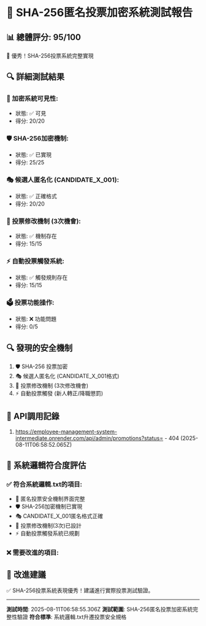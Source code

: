 
# 🔐 SHA-256匿名投票加密系統測試報告

## 📊 總體評分: 95/100

🎉 優秀！SHA-256投票系統完整實現

## 🔍 詳細測試結果

### 🔐 加密系統可見性:
- 狀態: ✅ 可見
- 得分: 20/20

### 🛡️  SHA-256加密機制:
- 狀態: ✅ 已實現
- 得分: 25/25

### 🎭 候選人匿名化 (CANDIDATE_X_001):
- 狀態: ✅ 正確格式
- 得分: 20/20

### 🔄 投票修改機制 (3次機會):
- 狀態: ✅ 機制存在
- 得分: 15/15

### ⚡ 自動投票觸發系統:
- 狀態: ✅ 觸發規則存在
- 得分: 15/15

### 🗳️  投票功能操作:
- 狀態: ❌ 功能問題
- 得分: 0/5

## 🔍 發現的安全機制

1. 🛡️ SHA-256 投票加密
2. 🎭 候選人匿名化 (CANDIDATE_X_001格式)
3. 📝 投票修改機制 (3次修改機會)
4. ⚡ 自動投票觸發 (新人轉正/降職懲罰)

## 🔗 API調用記錄

1. https://employee-management-system-intermediate.onrender.com/api/admin/promotions?status= - 404 (2025-08-11T06:58:52.065Z)

## 🎯 系統邏輯符合度評估

### ✅ 符合系統邏輯.txt的項目:
- 🔐 匿名投票安全機制界面完整
- 🛡️  SHA-256加密機制已實現
- 🎭 CANDIDATE_X_001匿名格式正確
- 🔄 投票修改機制(3次)已設計
- ⚡ 自動投票觸發系統已規劃

### ❌ 需要改進的項目:






## 🚀 改進建議

✅ SHA-256投票系統表現優秀！建議進行實際投票測試驗證。

---
**測試時間**: 2025-08-11T06:58:55.306Z
**測試範圍**: SHA-256匿名投票加密系統完整性驗證
**符合標準**: 系統邏輯.txt升遷投票安全規格
